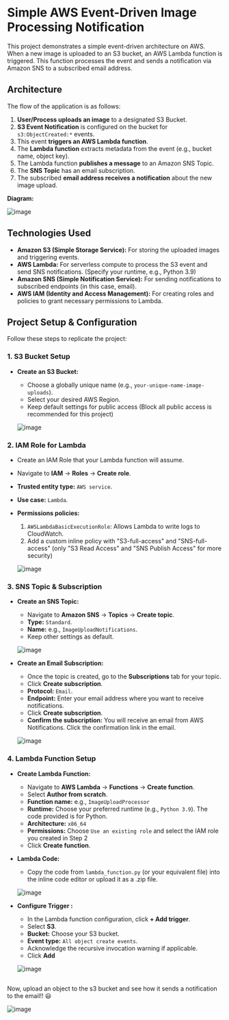 # Simple AWS Event-Driven Image Processing Notification


This project demonstrates a simple event-driven architecture on AWS. When a new image is uploaded to an S3 bucket, an AWS Lambda function is triggered. This function processes the event and sends a notification via Amazon SNS to a subscribed email address.


## Architecture

The flow of the application is as follows:

1.  **User/Process uploads an image** to a designated S3 Bucket.
2.  **S3 Event Notification** is configured on the bucket for `s3:ObjectCreated:*` events.
3.  This event **triggers an AWS Lambda function**.
4.  The **Lambda function** extracts metadata from the event (e.g., bucket name, object key).
5.  The Lambda function **publishes a message** to an Amazon SNS Topic.
6.  The **SNS Topic** has an email subscription.
7.  The subscribed **email address receives a notification** about the new image upload.

**Diagram:**

![image](https://github.com/user-attachments/assets/c287f3d1-6f6e-4c37-954b-939a7bb8cd4b)

## Technologies Used

*   **Amazon S3 (Simple Storage Service):** For storing the uploaded images and triggering events.
*   **AWS Lambda:** For serverless compute to process the S3 event and send SNS notifications. (Specify your runtime, e.g., Python 3.9)
*   **Amazon SNS (Simple Notification Service):** For sending notifications to subscribed endpoints (in this case, email).
*   **AWS IAM (Identity and Access Management):** For creating roles and policies to grant necessary permissions to Lambda.

## Project Setup & Configuration

Follow these steps to replicate the project:

### 1. S3 Bucket Setup

*   **Create an S3 Bucket:**
    *   Choose a globally unique name (e.g., `your-unique-name-image-uploads`).
    *   Select your desired AWS Region.
    *   Keep default settings for public access (Block all public access is recommended for this project)
      
       ![image](https://github.com/user-attachments/assets/2ce546e9-a437-47e2-8093-02f01c97e337)


### 2. IAM Role for Lambda

*   Create an IAM Role that your Lambda function will assume.
*   Navigate to **IAM** -> **Roles** -> **Create role**.
*   **Trusted entity type:** `AWS service`.
*   **Use case:** `Lambda`.
*   **Permissions policies:**
    1.  `AWSLambdaBasicExecutionRole`: Allows Lambda to write logs to CloudWatch.
    2.  Add a custom inline policy with "S3-full-access" and "SNS-full-access" (only "S3 Read Access" and "SNS Publish Access" for more security)

    ![image](https://github.com/user-attachments/assets/39719bd3-1ec7-4a36-a48a-8cbc53e77a9d)


### 3. SNS Topic & Subscription

*   **Create an SNS Topic:**
    *   Navigate to **Amazon SNS** -> **Topics** -> **Create topic**.
    *   **Type:** `Standard`.
    *   **Name:** e.g., `ImageUploadNotifications`.
    *   Keep other settings as default.
  
       ![image](https://github.com/user-attachments/assets/82263e19-d324-4556-a052-36175c1bccf8)

*   **Create an Email Subscription:**
    *   Once the topic is created, go to the **Subscriptions** tab for your topic.
    *   Click **Create subscription**.
    *   **Protocol:** `Email`.
    *   **Endpoint:** Enter your email address where you want to receive notifications.
    *   Click **Create subscription**.
    *   **Confirm the subscription:** You will receive an email from AWS Notifications. Click the confirmation link in the email.
  
      ![image](https://github.com/user-attachments/assets/a220f872-e856-41c8-9de1-37dc7fbb67fb)


### 4. Lambda Function Setup

*   **Create Lambda Function:**
    *   Navigate to **AWS Lambda** -> **Functions** -> **Create function**.
    *   Select **Author from scratch**.
    *   **Function name:** e.g., `ImageUploadProcessor`
    *   **Runtime:** Choose your preferred runtime (e.g., `Python 3.9`). The code provided is for Python.
    *   **Architecture:** `x86_64`
    *   **Permissions:** Choose `Use an existing role` and select the IAM role you created in Step 2
    *   Click **Create function**.
*   **Lambda Code:**
    *   Copy the code from `lambda_function.py` (or your equivalent file) into the inline code editor or upload it as a .zip file.
      
      ![image](https://github.com/user-attachments/assets/b6987210-b268-4ec1-ae18-84e77951c093)

*   **Configure Trigger :**
    *   In the Lambda function configuration, click **+ Add trigger**.
    *   Select **S3**.
    *   **Bucket:** Choose your S3 bucket.
    *   **Event type:** `All object create events`.
    *   Acknowledge the recursive invocation warning if applicable.
    *   Click **Add**
      
      ![image](https://github.com/user-attachments/assets/3124888f-6e4e-4f7a-97a9-7544ede715cd)

##
##

Now, upload an object to the s3 bucket and see how it sends a notification to the email!! 😃

![image](https://github.com/user-attachments/assets/21536ca4-e2f9-4abe-acbc-0e3dce6c5f6e)
